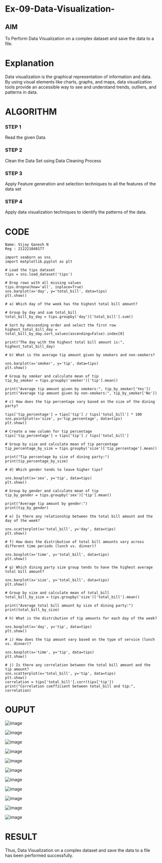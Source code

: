 # Ex-09-Data-Visualization-

## AIM
To Perform Data Visualization on a complex dataset and save the data to a file. 

# Explanation
Data visualization is the graphical representation of information and data. By using visual elements like charts, graphs, and maps, data visualization tools provide an accessible way to see and understand trends, outliers, and patterns in data.

# ALGORITHM
### STEP 1
Read the given Data
### STEP 2
Clean the Data Set using Data Cleaning Process
### STEP 3
Apply Feature generation and selection techniques to all the features of the data set
### STEP 4
Apply data visualization techniques to identify the patterns of the data.


# CODE
```
Name: Vijay Ganesh N
Reg : 212221040177

import seaborn as sns
import matplotlib.pyplot as plt

# Load the tips dataset
tips = sns.load_dataset('tips')

# Drop rows with all missing values
tips.dropna(how='all', inplace=True)
sns.barplot(x='day', y='total_bill', data=tips)
plt.show()

# a) Which day of the week has the highest total bill amount?

# Group by day and sum total_bill
total_bill_by_day = tips.groupby('day')['total_bill'].sum()

# Sort by descending order and select the first row
highest_total_bill_day = total_bill_by_day.sort_values(ascending=False).index[0]

print("The day with the highest total bill amount is:", highest_total_bill_day)

# b) What is the average tip amount given by smokers and non-smokers?

sns.barplot(x='smoker', y='tip', data=tips)
plt.show()

# Group by smoker and calculate mean of tip
tip_by_smoker = tips.groupby('smoker')['tip'].mean()

print("Average tip amount given by smokers:", tip_by_smoker['Yes'])
print("Average tip amount given by non-smokers:", tip_by_smoker['No'])

# c) How does the tip percentage vary based on the size of the dining party?

tips['tip_percentage'] = tips['tip'] / tips['total_bill'] * 100
sns.pointplot(x='size', y='tip_percentage', data=tips)
plt.show()

# Create a new column for tip percentage
tips['tip_percentage'] = tips['tip'] / tips['total_bill']

# Group by size and calculate mean of tip percentage
tip_percentage_by_size = tips.groupby('size')['tip_percentage'].mean()

print("Tip percentage by size of dining party:")
print(tip_percentage_by_size)

# d) Which gender tends to leave higher tips?

sns.boxplot(x='sex', y='tip', data=tips)
plt.show()

# Group by gender and calculate mean of tip
tip_by_gender = tips.groupby('sex')['tip'].mean()

print("Average tip amount by gender:")
print(tip_by_gender)

# e) Is there any relationship between the total bill amount and the day of the week?

sns.scatterplot(x='total_bill', y='day', data=tips)
plt.show()

# f) How does the distribution of total bill amounts vary across different time periods (lunch vs. dinner)?

sns.boxplot(x='time', y='total_bill', data=tips)
plt.show()

# g) Which dining party size group tends to have the highest average total bill amount?

sns.barplot(x='size', y='total_bill', data=tips)
plt.show()

# Group by size and calculate mean of total_bill
total_bill_by_size = tips.groupby('size')['total_bill'].mean()

print("Average total bill amount by size of dining party:")
print(total_bill_by_size)

# h) What is the distribution of tip amounts for each day of the week?

sns.boxplot(x='day', y='tip', data=tips)
plt.show()

# i) How does the tip amount vary based on the type of service (lunch vs. dinner)?

sns.boxplot(x='time', y='tip', data=tips)
plt.show()

# j) Is there any correlation between the total bill amount and the tip amount?
sns.scatterplot(x='total_bill', y='tip', data=tips)
plt.show()
correlation = tips['total_bill'].corr(tips['tip'])
print("Correlation coefficient between total_bill and tip:", correlation)
```

# OUPUT
![image](https://github.com/AaronDominic/ODD2023-Datascience-Ex-09/assets/143015231/808d8a79-94ae-43e1-8033-e259d9200419)

![image](https://github.com/AaronDominic/ODD2023-Datascience-Ex-09/assets/143015231/cd1818a9-e95b-49f1-bf37-c47656effa1a)

![image](https://github.com/AaronDominic/ODD2023-Datascience-Ex-09/assets/143015231/a1d16d34-e52c-409c-866b-17b9810be9de)

![image](https://github.com/AaronDominic/ODD2023-Datascience-Ex-09/assets/143015231/cdf50f2b-5dbc-475d-bab4-cf87023e408e)

![image](https://github.com/AaronDominic/ODD2023-Datascience-Ex-09/assets/143015231/45fcd3b6-3573-48b6-915d-8c3caa269943)

![image](https://github.com/AaronDominic/ODD2023-Datascience-Ex-09/assets/143015231/3897fa5e-5de4-47f5-b3f7-53d322d6c245)

![image](https://github.com/AaronDominic/ODD2023-Datascience-Ex-09/assets/143015231/4b3ffe16-6895-4e5e-9ec3-3019e3e638ca)

![image](https://github.com/AaronDominic/ODD2023-Datascience-Ex-09/assets/143015231/e99a599a-788b-4090-b40c-668fccfdf321)

![image](https://github.com/AaronDominic/ODD2023-Datascience-Ex-09/assets/143015231/1f912fc1-010d-4adf-bff5-deef6cf5957b)

![image](https://github.com/AaronDominic/ODD2023-Datascience-Ex-09/assets/143015231/a0913b22-f852-4431-8979-b6401f4f1c20)

![image](https://github.com/AaronDominic/ODD2023-Datascience-Ex-09/assets/143015231/86bec457-a294-4e98-8fd9-b5834338a149)


# RESULT
Thus, Data Visualization on a complex dataset and save the data to a file has been performed successfully.
